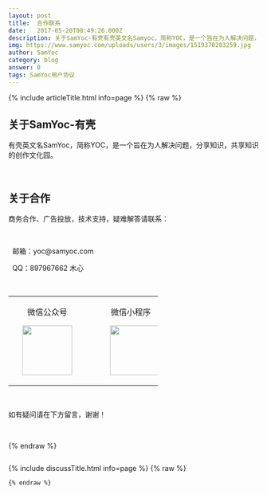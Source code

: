 ```yaml
---
layout: post
title:  合作联系
date:   2017-05-20T08:49:26.000Z
description: 关于SamYoc-有壳有壳英文名Samyoc，简称YOC，是一个旨在为人解决问题，分享知识，共享知识的创作文化园。关于合作商务合作、广告投放，技术支持，疑难解答请联系：  邮箱：yo...
img: https://www.samyoc.com/uploads/users/3/images/1519370283259.jpg
author: SamYoc
category: blog
answer: 0
tags: SamYoc用户协议
---
```

<div class="article-root">
  <div class="article">
    {% include articleTitle.html info=page %}
    {% raw %}
    <div class="article-content"><h2>关于SamYoc-有壳</h2>  <p>有壳英文名SamYoc，简称YOC，是一个旨在为人解决问题，分享知识，共享知识的创作文化园。</p>  <p>&nbsp;</p>  <h2>关于合作</h2>  <p>商务合作、广告投放，技术支持，疑难解答请联系：</p>  <p>&nbsp;</p>  <p>&nbsp; 邮箱：yoc@samyoc.com</p>  <p>&nbsp; QQ：897967662 木心</p>  <p>&nbsp;</p>  <table border="0" cellpadding="0" cellspacing="0" style="width:300px"> 	<tbody> 		<tr> 			<td> 			<p>&nbsp; &nbsp; &nbsp; &nbsp;微信公众号</p>  			<p><img src="https://www.samyoc.com/uploads/users/3/images/1519371002431.jpg" style="height:100px; margin:0 20px; max-width:100px; width:100px" /></p> 			</td> 			<td> 			<p>&nbsp;</p> 			</td> 			<td> 			<p>&nbsp; &nbsp; &nbsp;微信小程序</p>  			<p><img src="https://www.samyoc.com/uploads/users/3/images/1519370974665.jpg" style="height:100px; margin:0 20px; max-width:100px; width:100px" /></p> 			</td> 		</tr> 	</tbody> </table>  <p>&nbsp;</p>  <p>如有疑问请在下方留言，谢谢！</p>  <p>&nbsp;</p> </div>
    {% endraw %}
  </div>
  <p style="height: 0;width:0;overflow: hidden;"> 第17篇《合作联系》来自Winter(https://github.com/aiyld/aiyld.github.io)的站点</p>
  <div class="discuss-wrapper">
    {% include discussTitle.html info=page %}
    {% raw %}
    
    {% endraw %}
  </div>
<div>
